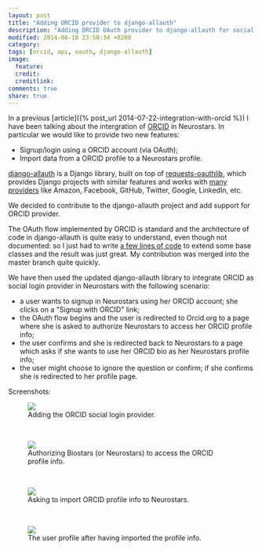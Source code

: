 ```yaml
---
layout: post
title: "Adding ORCID provider to django-allauth"
description: "Adding ORCID OAuth provider to django-allauth for social login"
modified: 2014-08-10 23:50:34 +0200
category: 
tags: [orcid, api, oauth, django-allauth]
image:
  feature: 
  credit: 
  creditlink: 
comments: true
share: true
---
```


In a previous [article]({% post_url 2014-07-22-integration-with-orcid %}) I have been talking about the intergration of [ORCID](http://orcid.org/) in Neurostars. In particular we would like to provide two new features:

- Signup/login using a ORCID account (via OAuth);
- Import data from a ORCID profile to a Neurostars profile.

[django-allauth](https://github.com/pennersr/django-allauth) is a Django library, built on top of [requests-oauthlib](https://github.com/requests/requests-oauthlib), which provides Django projects with similar features and works with [many providers](http://django-allauth.readthedocs.org/en/latest/providers.html) like Amazon, Facebook, GitHub, Twitter, Google, LinkedIn, etc.

We decided to contribute to the django-allauth project and add support for ORCID provider.

The OAuth flow implemented by ORCID is standard and the architecture of code in django-allauth is quite easy to understand, even though not documented: so I just had to write [a few lines of code](https://github.com/pennersr/django-allauth/tree/master/allauth/socialaccount/providers/orcid) to extend some base classes and the result was just great. My contribution was merged into the master branch quite quickly.

We have then used the updated django-allauth library to integrate ORCID as social login provider in Neurostars with the following scenario:

- a user wants to signup in Neurostars using her ORCID account; she clicks on a "Signup with ORCID" link;
- the OAuth flow begins and the user is redirected to Orcid.org to a page where she is asked to authorize Neurostars to access her ORCID profile info;
- the user confirms and she is redirected back to Neurostars to a page which asks if she wants to use her ORCID bio as her Neurostars profile info;
- the user might choose to ignore the question or confirm; if she confirms she is redirected to her profile page.

Screenshots:

<figure>
    <a href="{{ site.url }}/images/orcid-1.png">
        <img src="{{ site.url }}/images/orcid-1.png">
    </a>
    <figcaption>Adding the ORCID social login provider.</figcaption>
</figure>

<br />
<figure>
    <a href="{{ site.url }}/images/orcid-2.png">
        <img src="{{ site.url }}/images/orcid-2.png">
    </a>
    <figcaption>Authorizing Biostars (or Neurostars) to access the ORCID profile info.</figcaption>
</figure>

<br />
<figure>
    <a href="{{ site.url }}/images/orcid-3.png">
        <img src="{{ site.url }}/images/orcid-3.png">
    </a>
    <figcaption>Asking to import ORCID profile info to Neurostars.</figcaption>
</figure>

<br />
<figure>
    <a href="{{ site.url }}/images/orcid-4.png">
        <img src="{{ site.url }}/images/orcid-4.png">
    </a>
    <figcaption>The user profile after having imported the profile info.</figcaption>
</figure>